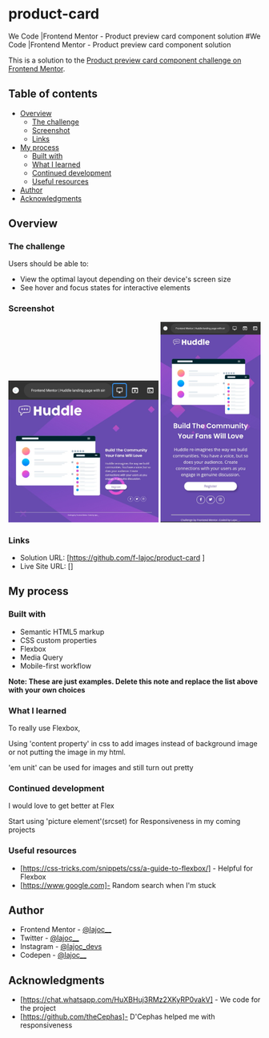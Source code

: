 # product-card
We Code |Frontend Mentor - Product preview card component solution
#We Code |Frontend Mentor - Product preview card component solution

This is a solution to the [Product preview card component challenge on Frontend Mentor](https://www.frontendmentor.io/challenges/product-preview-card-component-GO7UmttRfa).

## Table of contents

- [Overview](#overview)
  - [The challenge](#the-challenge)
  - [Screenshot](#screenshot)
  - [Links](#links)
- [My process](#my-process)
  - [Built with](#built-with)
  - [What I learned](#what-i-learned)
  - [Continued development](#continued-development)
  - [Useful resources](#useful-resources)
- [Author](#author)
- [Acknowledgments](#acknowledgments)

## Overview

### The challenge

Users should be able to:

- View the optimal layout depending on their device's screen size
- See hover and focus states for interactive elements

### Screenshot

<img src="screenshot/screenshot_desktop.jpg" width="300px">

<img src="screenshot/screenshot_mobile.jpg" width="200px">



### Links

- Solution URL: [https://github.com/f-lajoc/product-card ] 
- Live Site URL: []

## My process

### Built with

- Semantic HTML5 markup
- CSS custom properties
- Flexbox
- Media Query
- Mobile-first workflow


**Note: These are just examples. Delete this note and replace the list above with your own choices**

### What I learned

To really use Flexbox,

Using 'content property' in css to add images instead of background image or not putting the image in my html.

'em unit' can be used for images and still turn out pretty

### Continued development

I would love to get better at Flex

Start using 'picture element'(srcset) for Responsiveness in my coming projects

### Useful resources

- [https://css-tricks.com/snippets/css/a-guide-to-flexbox/] - Helpful for Flexbox
- [https://www.google.com]- Random search when I'm stuck

## Author


- Frontend Mentor - [@lajoc__](https://www.frontendmentor.io/profile/lajoc__)
- Twitter - [@lajoc__](https://www.twitter.com/lajoc__)
- Instagram - [@lajoc_devs](https://www.instagram.com/lajoc_devs)
- Codepen - [@lajoc__](https://codepen.io/lajoc__/pen/bGvYWjR)

## Acknowledgments

- [https://chat.whatsapp.com/HuXBHuj3RMz2XKyRP0vakV] - We code for the project
- [https://github.com/theCephas]- D'Cephas helped me with responsiveness
